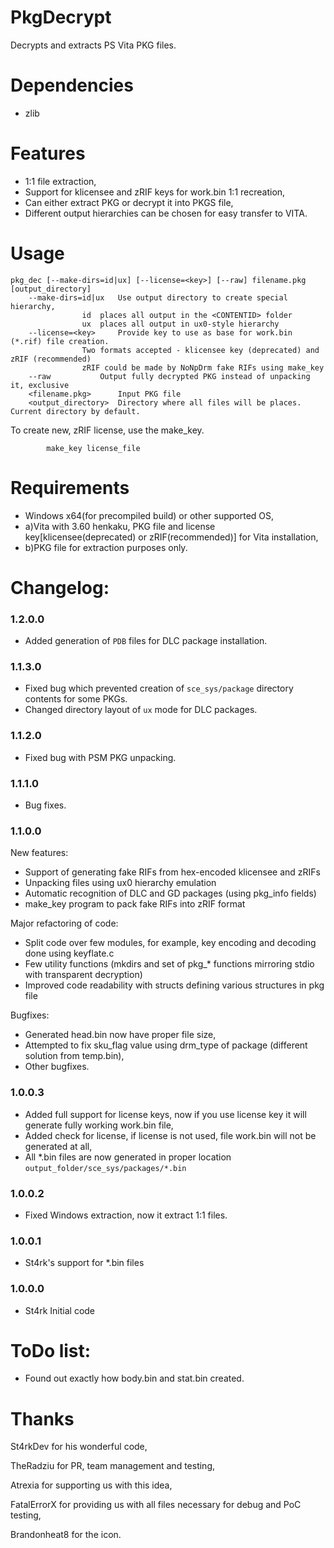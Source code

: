 # PkgDecrypt
Decrypts and extracts PS Vita PKG files.

# Dependencies
* zlib

# Features
* 1:1 file extraction,
* Support for klicensee and zRIF keys for work.bin 1:1 recreation,
* Can either extract PKG or decrypt it into PKGS file,
* Different output hierarchies can be chosen for easy transfer to VITA.

# Usage
```
pkg_dec [--make-dirs=id|ux] [--license=<key>] [--raw] filename.pkg [output_directory]
	--make-dirs=id|ux	Use output directory to create special hierarchy,
				id	places all output in the <CONTENTID> folder
				ux	places all output in ux0-style hierarchy
	--license=<key>		Provide key to use as base for work.bin (*.rif) file creation.
				Two formats accepted - klicensee key (deprecated) and zRIF (recommended)
				zRIF could be made by NoNpDrm fake RIFs using make_key
	--raw			Output fully decrypted PKG instead of unpacking it, exclusive
	<filename.pkg>		Input PKG file
	<output_directory>	Directory where all files will be places. Current directory by default.
```
To create new, zRIF license, use the make_key.

```
        make_key license_file
```


# Requirements
* Windows x64(for precompiled build) or other supported OS,
* a)Vita with 3.60 henkaku, PKG file and license key[klicensee(deprecated) or zRIF(recommended)] for Vita installation,
* b)PKG file for extraction purposes only.

# Changelog:
### 1.2.0.0
* Added generation of `PDB` files for DLC package installation.
### 1.1.3.0
* Fixed bug which prevented creation of `sce_sys/package` directory contents for some PKGs.
* Changed directory layout of `ux` mode for DLC packages.
### 1.1.2.0
* Fixed bug with PSM PKG unpacking.
### 1.1.1.0
* Bug fixes.
### 1.1.0.0
New features:
- Support of generating fake RIFs from hex-encoded klicensee and zRIFs
- Unpacking files using ux0 hierarchy emulation
- Automatic recognition of DLC and GD packages (using pkg_info fields)
- make_key program to pack fake RIFs into zRIF format

Major refactoring of code:
- Split code over few modules, for example, key encoding and decoding done using keyflate.c
- Few utility functions (mkdirs and set of pkg_* functions mirroring stdio with transparent decryption)
- Improved code readability with structs defining various structures in pkg file

Bugfixes:
- Generated head.bin now have proper file size,
- Attempted to fix sku_flag value using drm_type of package (different solution from temp.bin),
- Other bugfixes.
### 1.0.0.3
* Added full support for license keys, now if you use license key it will generate fully working work.bin file,
* Added check for license, if license is not used, file work.bin will not be generated at all,
* All *.bin files are now generated in proper location `output_folder/sce_sys/packages/*.bin`
### 1.0.0.2
* Fixed Windows extraction, now it extract 1:1 files.
### 1.0.0.1
* St4rk's support for *.bin files
### 1.0.0.0
* St4rk Initial code

# ToDo list:
* Found out exactly how body.bin and stat.bin created.

# Thanks
St4rkDev for his wonderful code,

TheRadziu for PR, team management and testing,

Atrexia for supporting us with this idea, 

FatalErrorX for providing us with all files necessary for debug and PoC testing,

Brandonheat8 for the icon.
